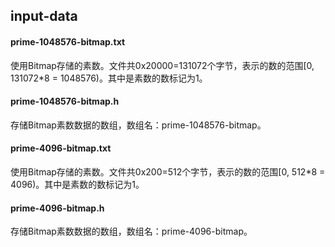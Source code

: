 
## input-data

#### prime-1048576-bitmap.txt
使用Bitmap存储的素数。文件共0x20000=131072个字节，表示的数的范围[0, 131072*8 = 1048576)。其中是素数的数标记为1。

#### prime-1048576-bitmap.h
存储Bitmap素数数据的数组，数组名：prime-1048576-bitmap。

#### prime-4096-bitmap.txt
使用Bitmap存储的素数。文件共0x200=512个字节，表示的数的范围[0, 512*8 = 4096)。其中是素数的数标记为1。

#### prime-4096-bitmap.h
存储Bitmap素数数据的数组，数组名：prime-4096-bitmap。
